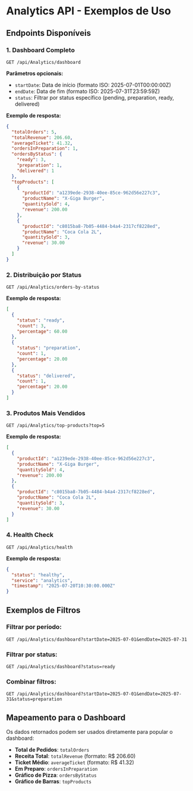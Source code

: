 # Analytics API - Exemplos de Uso

## Endpoints Disponíveis

### 1. Dashboard Completo
```
GET /api/Analytics/dashboard
```

**Parâmetros opcionais:**
- `startDate`: Data de início (formato ISO: 2025-07-01T00:00:00Z)
- `endDate`: Data de fim (formato ISO: 2025-07-31T23:59:59Z)
- `status`: Filtrar por status específico (pending, preparation, ready, delivered)

**Exemplo de resposta:**
```json
{
  "totalOrders": 5,
  "totalRevenue": 206.60,
  "averageTicket": 41.32,
  "ordersInPreparation": 1,
  "ordersByStatus": {
    "ready": 3,
    "preparation": 1,
    "delivered": 1
  },
  "topProducts": [
    {
      "productId": "a1239ede-2938-40ee-85ce-962d56e227c3",
      "productName": "X-Giga Burger",
      "quantitySold": 4,
      "revenue": 200.00
    },
    {
      "productId": "c8015ba8-7b05-4484-b4a4-2317cf8228ed",
      "productName": "Coca Cola 2L",
      "quantitySold": 3,
      "revenue": 30.00
    }
  ]
}
```

### 2. Distribuição por Status
```
GET /api/Analytics/orders-by-status
```

**Exemplo de resposta:**
```json
[
  {
    "status": "ready",
    "count": 3,
    "percentage": 60.00
  },
  {
    "status": "preparation",
    "count": 1,
    "percentage": 20.00
  },
  {
    "status": "delivered",
    "count": 1,
    "percentage": 20.00
  }
]
```

### 3. Produtos Mais Vendidos
```
GET /api/Analytics/top-products?top=5
```

**Exemplo de resposta:**
```json
[
  {
    "productId": "a1239ede-2938-40ee-85ce-962d56e227c3",
    "productName": "X-Giga Burger",
    "quantitySold": 4,
    "revenue": 200.00
  },
  {
    "productId": "c8015ba8-7b05-4484-b4a4-2317cf8228ed",
    "productName": "Coca Cola 2L",
    "quantitySold": 3,
    "revenue": 30.00
  }
]
```

### 4. Health Check
```
GET /api/Analytics/health
```

**Exemplo de resposta:**
```json
{
  "status": "healthy",
  "service": "analytics",
  "timestamp": "2025-07-20T10:30:00.000Z"
}
```

## Exemplos de Filtros

### Filtrar por período:
```
GET /api/Analytics/dashboard?startDate=2025-07-01&endDate=2025-07-31
```

### Filtrar por status:
```
GET /api/Analytics/dashboard?status=ready
```

### Combinar filtros:
```
GET /api/Analytics/dashboard?startDate=2025-07-01&endDate=2025-07-31&status=preparation
```

## Mapeamento para o Dashboard

Os dados retornados podem ser usados diretamente para popular o dashboard:

- **Total de Pedidos**: `totalOrders`
- **Receita Total**: `totalRevenue` (formato: R$ 206.60)
- **Ticket Médio**: `averageTicket` (formato: R$ 41.32)
- **Em Preparo**: `ordersInPreparation`
- **Gráfico de Pizza**: `ordersByStatus`
- **Gráfico de Barras**: `topProducts`
